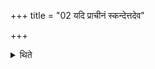 +++
title = "02 यदि प्राचीनं स्कन्देत्तदेव"

+++

<details><summary>थिते</summary>

2. If (the Agnihotra-milk when it is carried) forward spills then one should offer the same (milk) of whatever quantity it is or get another cow milked.
</details>
